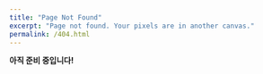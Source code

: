 ```yaml
---
title: "Page Not Found"
excerpt: "Page not found. Your pixels are in another canvas."
permalink: /404.html
---
```


**아직 준비 중입니다!**

<script>
  var GOOG_FIXURL_LANG = 'en';
  var GOOG_FIXURL_SITE = '{{ site.url }}'
</script>
<script src="https://linkhelp.clients.google.com/tbproxy/lh/wm/fixurl.js">
</script>
